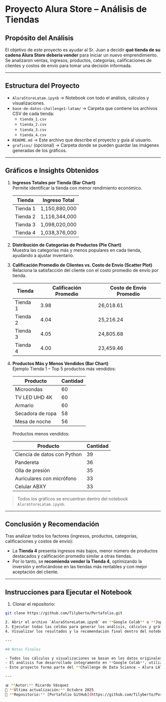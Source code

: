 # Proyecto Alura Store – Análisis de Tiendas

## Propósito del Análisis
El objetivo de este proyecto es ayudar al Sr. Juan a decidir **qué tienda de su cadena Alura Store debería vender** para iniciar un nuevo emprendimiento.  
Se analizaron ventas, ingresos, productos, categorías, calificaciones de clientes y costos de envío para tomar una decisión informada.

---

## Estructura del Proyecto
- `AluraStoreLatam.ipynb` → Notebook con todo el análisis, cálculos y visualizaciones.
- `base-de-datos-challenge1-latam/` → Carpeta que contiene los archivos CSV de cada tienda:
  - `tienda_1.csv`
  - `tienda_2.csv`
  - `tienda_3.csv`
  - `tienda_4.csv`
- `README.md` → Este archivo que describe el proyecto y guía al usuario.
- `graficos/` (opcional) → Carpeta donde se pueden guardar las imágenes generadas de los gráficos.

---

## Gráficos e Insights Obtenidos

1. **Ingresos Totales por Tienda (Bar Chart)**  
   Permite identificar la tienda con menor rendimiento económico.

   | Tienda   | Ingreso Total |
   |----------|---------------|
   | Tienda 1 | 1,150,880,000 |
   | Tienda 2 | 1,116,344,000 |
   | Tienda 3 | 1,098,020,000 |
   | Tienda 4 | 1,038,376,000 |

2. **Distribución de Categorías de Productos (Pie Chart)**  
   Muestra las categorías más y menos populares en cada tienda, ayudando a ajustar inventario.

3. **Calificación Promedio de Clientes vs. Costo de Envío (Scatter Plot)**  
   Relaciona la satisfacción del cliente con el costo promedio de envío por tienda.

   | Tienda   | Calificación Promedio | Costo de Envío Promedio |
   |----------|---------------------|------------------------|
   | Tienda 1 | 3.98                | 26,018.61              |
   | Tienda 2 | 4.04                | 25,216.24              |
   | Tienda 3 | 4.05                | 24,805.68              |
   | Tienda 4 | 4.00                | 23,459.46              |

4. **Productos Más y Menos Vendidos (Bar Chart)**  
   Ejemplo Tienda 1 – Top 5 productos más vendidos:

   | Producto           | Cantidad |
   |-------------------|----------|
   | Microondas         | 60       |
   | TV LED UHD 4K      | 60       |
   | Armario            | 60       |
   | Secadora de ropa   | 58       |
   | Mesa de noche      | 56       |

   Productos menos vendidos:

   | Producto                     | Cantidad |
   |-------------------------------|----------|
   | Ciencia de datos con Python   | 39       |
   | Pandereta                     | 36       |
   | Olla de presión               | 35       |
   | Auriculares con micrófono     | 33       |
   | Celular ABXY                  | 33       |

> Todos los gráficos se encuentran dentro del notebook `AluraStoreLatam.ipynb`.

---

## Conclusión y Recomendación
Tras analizar todos los factores (ingresos, productos, categorías, calificaciones y costos de envío):

- La **Tienda 4** presenta ingresos más bajos, menor número de productos destacados y calificación promedio similar a otras tiendas.  
- Por lo tanto, se **recomienda vender la Tienda 4**, optimizando la inversión y enfocándose en las tiendas más rentables y con mejor aceptación del cliente.

---

## Instrucciones para Ejecutar el Notebook

1. Clonar el repositorio:
```bash
git clone https://github.com/Tilyberto/Portafolio.git

2. Abrir el archivo `AluraStoreLatam.ipynb` en **Google Colab** o **Jupyter Notebook**.
3. Ejecutar todas las celdas para generar los análisis, cálculos y gráficos.
4. Visualizar los resultados y la recomendación final dentro del notebook.

---

## Notas Finales

- Todos los cálculos y visualizaciones se basan en los datos originales de las tiendas proporcionados en los archivos CSV.
- El análisis fue desarrollado íntegramente en **Google Colab**, utilizando las bibliotecas `pandas`, `matplotlib` y `numpy`.
- Este proyecto forma parte del **Challenge de Data Science – Alura LATAM**, enfocado en aplicar análisis exploratorio de datos (EDA) para la toma de decisiones.

---

📊 **Autor:** Ricardo Vásquez  
📅 **Última actualización:** Octubre 2025  
🔗 **Repositorio:** [Portafolio GitHub](https://github.com/Tilyberto/Portafolio)
